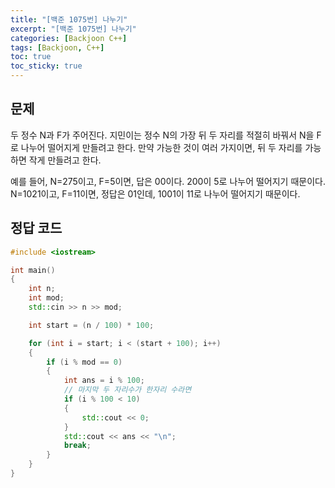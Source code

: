 ```yaml
---
title: "[백준 1075번] 나누기"
excerpt: "[백준 1075번] 나누기"
categories: [Backjoon C++]
tags: [Backjoon, C++]
toc: true
toc_sticky: true
---
```


## 문제

두 정수 N과 F가 주어진다. 지민이는 정수 N의 가장 뒤 두 자리를 적절히 바꿔서 N을 F로 나누어 떨어지게 만들려고 한다. 만약 가능한 것이 여러 가지이면, 뒤 두 자리를 가능하면 작게 만들려고 한다. <br>

예를 들어, N=275이고, F=5이면, 답은 00이다. 200이 5로 나누어 떨어지기 때문이다. N=1021이고, F=11이면, 정답은 01인데, 1001이 11로 나누어 떨어지기 때문이다.

## 정답 코드

```cpp
#include <iostream>

int main()
{
    int n;
    int mod;
    std::cin >> n >> mod;

    int start = (n / 100) * 100;

    for (int i = start; i < (start + 100); i++)
    {
        if (i % mod == 0)
        {
            int ans = i % 100;
            // 마지막 두 자리수가 한자리 수라면
            if (i % 100 < 10)
            {
                std::cout << 0;
            }
            std::cout << ans << "\n";
            break;
        }
    }
}
```
